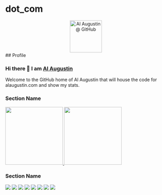 # dot_com

<div align="center">
 <img width="100px" src="https://media-exp1.licdn.com/dms/image/C4E03AQH9h4rLFB1FuQ/profile-displayphoto-shrink_200_200/0/1516305327322?e=1629331200&v=beta&t=nZlnRYKXf_sX7iCr8M_niHbYEEu92yAvRI1WPEKLdYg" align="center" alt="Al Augustin @ GitHub" />
</div>
## Profile

### Hi there 👋 I am [Al Augustin](https://alaugustin.com)

Welcome to the GitHub home of Al Augustin that will house the code for alaugustin.com and show my stats.

### Section Name
<a href="https://github.com/ALAUGUSTIN">
  <img height="180em" src="https://github-readme-stats.vercel.app/api?username=ALAUGUSTIN&theme=buefy&show_icons=true" />
  <img height="180em" src="https://github-readme-stats.vercel.app/api/top-langs/?username=ALAUGUSTIN&theme=buefy&layout=compact" />
</a>

### Section Name
<img src = "https://img.shields.io/badge/-HTML5-E34F26?style=flat&logo=html5&logoColor=white"> 
<img src = "https://img.shields.io/badge/-CSS3-1572B6?style=flat&logo=css3&logoColor=white">
<img src="https://img.shields.io/badge/-JavaScript-eed718?style=flat&logo=javascript&logoColor=ffffff">
<img src="https://img.shields.io/badge/-Sass-cc6699?style=flat&logo=sass&logoColor=ffffff">
<img src="https://img.shields.io/badge/-Node.js-3C873A?style=flat&logo=Node.js&logoColor=white">
<img src="http://img.shields.io/badge/-Git-F1502F?style=flat&logo=git&logoColor=FFFFFF">
<img src="http://img.shields.io/badge/-Github-000000?style=flat&logo=github&logoColor=FFFFFF">
<img src="http://img.shields.io/badge/-VS%20Code-007ACC?style=flat&logo=visual%20studio%20code&logoColor=white">
